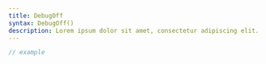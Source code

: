 ```yaml
---
title: DebugOff
syntax: DebugOff()
description: Lorem ipsum dolor sit amet, consectetur adipiscing elit.
---
```


```javascript
// example
```